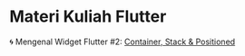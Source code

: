 # Materi Kuliah Flutter
:cyclone: Mengenal Widget Flutter #2: [Container, Stack & Positioned](/texteditingcontroller.md)
